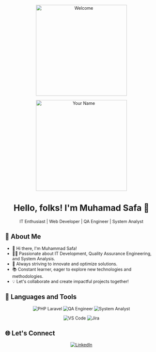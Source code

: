 
<!-- Welcome Animation -->
<p align="center">
  <img src="https://media.giphy.com/media/v1.Y2lkPTc5MGI3NjExZ21mdTVkN3JnOHlwb2w4dWFuNHBlZGFnMXYxeHE4M2lmZ2N0d3J3MiZlcD12MV9pbnRlcm5hbF9naWZfYnlfaWQmY3Q9Zw/bcKmIWkUMCjVm/giphy.gif" width="300" alt="Welcome">
</p>


<!-- Header -->
<p align="center">
  <img src="https://your-image-url.com/your-animated-image.gif" width="300" alt="Your Name">
</p>

<!-- Title -->
<h1 align="center">Hello, folks! I'm Muhamad Safa 👋</h1>
<p align="center">IT Enthusiast | Web Developer | QA Engineer | System Analyst</p>

<!-- About Me -->
## 🚀 About Me
- 👋 Hi there, I'm Muhammad Safa!
- 👨‍💻 Passionate about IT Development, Quality Assurance Engineering, and System Analysis.
- 🌟 Always striving to innovate and optimize solutions.
- 📚 Constant learner, eager to explore new technologies and methodologies.
- 💡 Let's collaborate and create impactful projects together!

<!-- Languages Used -->
## 🔧 Languages and Tools
<p align="center">
   <img src="https://img.shields.io/badge/skill-PHP%20Laravel-red" alt="PHP Laravel">
   <img src="https://img.shields.io/badge/skill-QA%20Engineer-yellow" alt="QA Engineer">
   <img src="https://img.shields.io/badge/skill-System%20Analyst-blue" alt="System Analyst">
</p>
<p align="center">
   <img src="https://img.shields.io/badge/tools-VS%20Code-blue" alt="VS Code">
   <img src="https://img.shields.io/badge/tools-Jira-green" alt="Jira">
</p>

<!-- Let's Connect -->
## 🌐 Let's Connect
<p align="center">
  <a href="https://linkedin.com/in/msafadh" target="_blank">
    <img src="https://img.shields.io/badge/LinkedIn-blue?style=for-the-badge&logo=LinkedIn" alt="LinkedIn">
  </a>
</p>
